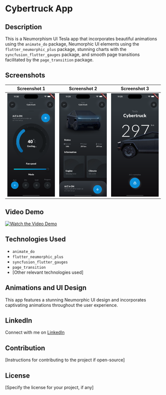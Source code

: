 # Cybertruck App

## Description
This is a Neumorphism UI Tesla app that incorporates beautiful animations using the `animate_do` package, Neumorphic UI elements using the `flutter_neumorphic_plus` package, stunning charts with the `syncfusion_flutter_gauges` package, and smooth page transitions facilitated by the `page_transition` package.

## Screenshots
| Screenshot 1 | Screenshot 2 | Screenshot 3 |
| ------------ | ------------ | ------------ |
| ![Screenshot 1](/assets/images/screenshot-1.png) | ![Screenshot 2](/assets/images/screenshot-2.png) | ![Screenshot 3](/assets/images/screenshot-3.png) |

## Video Demo
[![Watch the Video Demo](https://img.youtube.com/vi/VIDEO_ID/0.jpg)](/assets/images/video.mp4)


## Technologies Used
- `animate_do`
- `flutter_neumorphic_plus`
- `syncfusion_flutter_gauges`
- `page_transition`
- [Other relevant technologies used]

## Animations and UI Design
This app features a stunning Neumorphic UI design and incorporates captivating animations throughout the user experience.

## LinkedIn
Connect with me on [LinkedIn](https://www.linkedin.com/in/amirmahdi-nourkazemi-04613023a/)

## Contribution
[Instructions for contributing to the project if open-source]

## License
[Specify the license for your project, if any]
